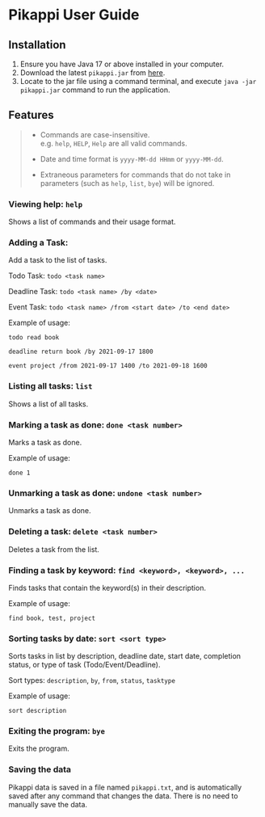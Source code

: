 # Pikappi User Guide

## Installation

1. Ensure you have Java 17 or above installed in your computer.
2. Download the latest `pikappi.jar` from [here]().
3. Locate to the jar file using a command terminal, and execute `java -jar pikappi.jar` command to run the application.

## Features

> - Commands are case-insensitive.  
> e.g. `help`, `HELP`, `Help` are all valid commands.
> 
> 
> - Date and time format is `yyyy-MM-dd HHmm` or `yyyy-MM-dd`.
> 
> 
> - Extraneous parameters for commands that do not take in parameters (such as `help`, `list`, `bye`) will be ignored.

### Viewing help: `help`

Shows a list of commands and their usage format.

### Adding a Task: 

Add a task to the list of tasks.

Todo Task: `todo <task name>`

Deadline Task: `todo <task name> /by <date>`

Event Task: `todo <task name> /from <start date> /to <end date>`

Example of usage:

```
todo read book

deadline return book /by 2021-09-17 1800

event project /from 2021-09-17 1400 /to 2021-09-18 1600
```

### Listing all tasks: `list`

Shows a list of all tasks.

### Marking a task as done: `done <task number>`

Marks a task as done.

Example of usage:

```
done 1
```

### Unmarking a task as done: `undone <task number>`

Unmarks a task as done.

### Deleting a task: `delete <task number>`

Deletes a task from the list.

### Finding a task by keyword: `find <keyword>, <keyword>, ...`

Finds tasks that contain the keyword(s) in their description.

Example of usage:

```
find book, test, project
```

### Sorting tasks by date: `sort <sort type>`

Sorts tasks in list by description, deadline date, start date, 
completion status, or type of task (Todo/Event/Deadline).

Sort types: `description`, `by`, `from`, `status`, `tasktype`

Example of usage:

```
sort description
```

### Exiting the program: `bye`

Exits the program.

### Saving the data

Pikappi data is saved in a file named `pikappi.txt`, and is automatically saved after any command that changes the data.
There is no need to manually save the data.